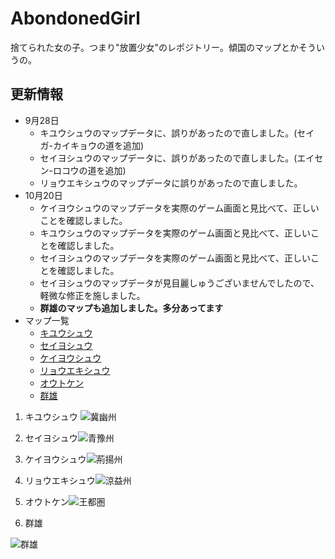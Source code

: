 # AbondonedGirl
捨てられた女の子。つまり"放置少女"のレポジトリー。傾国のマップとかそういうの。
## 更新情報
- 9月28日
  - キユウシュウのマップデータに、誤りがあったので直しました。(セイガ-カイキョウの道を追加)
  - セイヨシュウのマップデータに、誤りがあったので直しました。(エイセン-ロコウの道を追加)
  - リョウエキシュウのマップデータに誤りがあったので直しました。
- 10月20日
  - ケイヨウシュウのマップデータを実際のゲーム画面と見比べて、正しいことを確認しました。
  - キユウシュウのマップデータを実際のゲーム画面と見比べて、正しいことを確認しました。
  - セイヨシュウのマップデータを実際のゲーム画面と見比べて、正しいことを確認しました。
  - セイヨシュウのマップデータが見目麗しゅうございませんでしたので、軽微な修正を施しました。
  - **群雄のマップも追加しました。多分あってます**
- マップ一覧
  - [キユウシュウ](#kiyu)
  - [セイヨシュウ](#seiyo)
  - [ケイヨウシュウ](#keiyou)
  - [リョウエキシュウ](#ryoueki)
  - [オウトケン](#outo)
  - [群雄](#gunyu)



1. <a id = "kiyu"></a> キユウシュウ ![冀幽州](./Castle/png/kiyu.png)
2. <a id = "seiyo"></a>セイヨシュウ![青豫州](./Castle/png/seiyo.png)
3. <a id = "keiyou"></a>ケイヨウシュウ![荊揚州](./Castle/png/keiyo.png)
4. <a id = "ryoueki"> </a>リョウエキシュウ![涼益州](./Castle/png/ryoueki.png)
5. <a id = "outo"> </a> オウトケン![王都圏](./Castle/png/outo.png)

6. <a id = "gunyu"></a> 群雄

![群雄](./Castle/png/gunyu.png)

